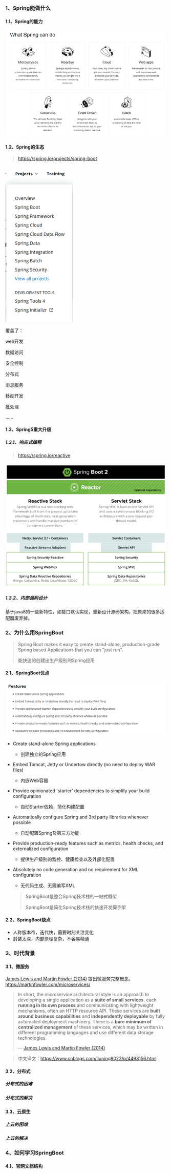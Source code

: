 

### 1、Spring能做什么

#### 	1.1、Spring的能力

![image-20210202145730556](images/image-20210202145730556.png)

#### 	1.2、Spring的生态

> https://spring.io/projects/spring-boot

<img src="images/image-20210202150011681.png"/>

覆盖了：

web开发

数据访问

安全控制

分布式

消息服务

移动开发

批处理

......

#### 	1.3、Spring5重大升级

##### 		1.3.1、响应式编程

> https://spring.io/reactive

![image-20210202150400840](images/image-20210202150400840.png)

##### 		1.3.2、内部源码设计

​		基于java8的一些新特性，如接口默认实现，重新设计源码架构，把原来的很多适配器废弃掉。

### 2、为什么用SpringBoot

> Spring Boot makes it easy to create stand-alone, production-grade Spring based Applications that you can "just run".
>
> 能快速的创建出生产级别的Spring应用

#### 2.1、SpringBoot优点

![image-20210202150745692](images/image-20210202150745692.png)

* Create stand-alone Spring applications

  * 创建独立的Spring应用

* Embed Tomcat, Jetty or Undertow directly (no need to deploy WAR files)

  * 内嵌Web容器

* Provide opinionated 'starter' dependencies to simplify your build configuration

  * 自动Starter依赖，简化构建配置

* Automatically configure Spring and 3rd party libraries whenever possible

  * 自动配置Spring及第三方功能

* Provide production-ready features such as metrics, health checks, and externalized configuration

  * 提供生产级别的监控、健康检查以及外部化配置

* Absolutely no code generation and no requirement for XML configuration

  * 无代码生成、无需编写XML

  > SpringBoot是整合Spring技术栈的一站式框架
  >
  > SpringBoot是简化Spring技术栈的快速开发脚手架

#### 	2.2、SpringBoot缺点

* 人称版本帝，迭代快，需要时刻关注变化
* 封装太深，内部原理复杂，不容易精通

### 3、时代背景

#### 	3.1、微服务

[James Lewis and Martin Fowler (2014)](https://martinfowler.com/articles/microservices.html)  提出微服务完整概念。https://martinfowler.com/microservices/

> In short, the microservice architectural style is an      approach to developing a single application as a **suite of small      services**, each **running in its own process** and communicating with      lightweight mechanisms, often an HTTP resource API. These      services are **built around business capabilities** and      **independently deployable** by fully automated deployment      machinery. There is a **bare minimum of centralized management** of      these services, which may be written in different programming      languages and use different data storage      technologies.
>
> -- [James Lewis and Martin Fowler (2014)](https://martinfowler.com/articles/microservices.html)

> 中文译文：https://www.cnblogs.com/liuning8023/p/4493156.html

#### 	3.2、分布式

##### 		分布式的困难

##### 		分布式的解决

#### 	3.3、云原生

##### 		上云的困难

##### 		上云的解决

### 4、如何学习SpringBoot

#### 	4.1、官网文档结构

